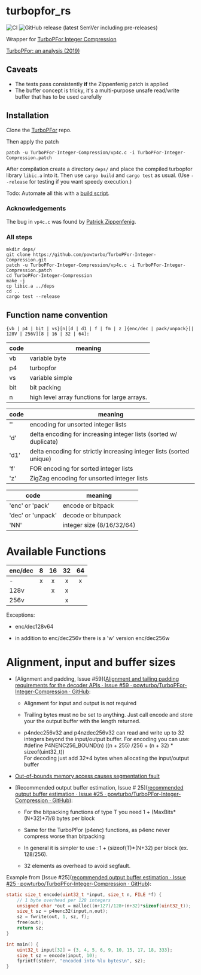 # turbopfor\_rs

![CI](https://github.com/mayeranalytics/turbopfor_rs/actions/workflows/ci.yml/badge.svg)
![GitHub release (latest SemVer including pre-releases)](https://img.shields.io/github/v/release/mayeranalytics/turbopfor_rs?include_prereleases)

Wrapper for [TurboPFor Integer Compression](https://github.com/powturbo/TurboPFor-Integer-Compression)

[TurboPFor: an analysis (2019)](https://michael.stapelberg.ch/posts/2019-02-05-turbopfor-analysis/)

## Caveats
- The tests pass consistently **if** the Zippenfenig patch is applied
- The buffer concept is tricky, it's a multi-purpose unsafe read/write buffer that has to be used carefully

## Installation
Clone the [TurboPFor](https://github.com/powturbo/TurboPFor-Integer-Compression) repo.

Then apply the patch
```shell
patch -u TurboPFor-Integer-Compression/vp4c.c -i TurboPFor-Integer-Compression.patch
```

After compilation create a directory `deps/` and place the compiled turbopfor library `libic.a` into it. Then use `cargo build` and `cargo test` as usual. (Use `--release` for testing if you want speedy execution.)

Todo: Automate all this with a [build script](https://doc.rust-lang.org/cargo/reference/build-scripts.html).

### Acknowledgements

The bug in `vp4c.c` was found by [Patrick Zippenfenig](https://github.com/patrick-zippenfenig).

### All steps
```shell
mkdir deps/
git clone https://github.com/powturbo/TurboPFor-Integer-Compression.git 
patch -u TurboPFor-Integer-Compression/vp4c.c -i TurboPFor-Integer-Compression.patch
cd TurboPFor-Integer-Compression
make -j
cp libic.a ../deps
cd ..
cargo test --release
``` 

## Function name convention

```ascii
{vb | p4 | bit | vs}[n][d | d1 | f | fm | z ]{enc/dec | pack/unpack}[| 128V | 256V][8 | 16 | 32 | 64]:
```

| code | meaning                                      |
| ---- | -------------------------------------------- |
| vb   | variable byte                                |
| p4   | turbopfor                                    |
| vs   | variable simple                              |
| bit  | bit packing                                  |
| n    | high level array functions for large arrays. |

| code | meaning                                                              |
| ---- | -------------------------------------------------------------------- |
| ''   | encoding for unsorted integer lists                                  |
| 'd'  | delta encoding for increasing integer lists (sorted w/ duplicate)    |
| 'd1' | delta encoding for strictly increasing integer lists (sorted unique) |
| 'f'  | FOR encoding for sorted integer lists                                |
| 'z'  | ZigZag encoding for unsorted integer lists                           |

| code              | meaning                   |
| ----------------- | ------------------------- |
| 'enc' or 'pack'   | encode or bitpack         |
| 'dec' or 'unpack' | decode or bitunpack       |
| 'NN'              | integer size (8/16/32/64) |

# Available Functions

| enc/dec | 8   | 16  | 32  | 64  |
| ------- |:---:|:---:|:---:|:---:|
| -       | x   | x   | x   | x   |
| 128v    |     | x   | x   |     |
| 256v    |     |     | x   |     |

Exceptions:

- enc/dec128v64

- in addition to enc/dec256v there is a 'w' version enc/dec256w

# Alignment, input and buffer sizes

- [Alignment and padding, Issue #59]([Alignment and tailing padding requirements for the decoder APIs · Issue #59 · powturbo/TurboPFor-Integer-Compression · GitHub](https://github.com/powturbo/TurboPFor-Integer-Compression/issues/59):
  
  - Alignment for input and output is not required
  
  - Trailing bytes must no be set to anything. Just call encode and store your the output buffer with the  length returned.
  
  - p4ndec256v32 and p4nzdec256v32 can read and write up to 32 integers beyond the input/output buffer.  For encoding you can use:  
    #define P4NENC256_BOUND(n) ((n + 255) /256 + (n + 32) * sizeof(uint32_t))  
    For decoding just add 32*4 bytes when allocating the input/output buffer

- [Out-of-bounds memory access causes segmentation fault](https://github.com/powturbo/TurboPFor-Integer-Compression/issues/80)

- [Recommended output buffer estimation, Issue # 25]([recommended output buffer estimation · Issue #25 · powturbo/TurboPFor-Integer-Compression · GitHub](https://github.com/powturbo/TurboPFor-Integer-Compression/issues/25)):
  
  - For the bitpacking functions of type T you need 1 + (MaxBits*(N+32)+7)/8 bytes per block
  
  - Same for the TurboPFor (p4enc) functions, as p4enc never compress worse than bitpacking
  
  - In general it is simpler to use : 1 + (sizeof(T)*(N+32) per block (ex. 128/256).
  
  - 32 elements as overhead to avoid segfault.

Example from [Issue #25]([recommended output buffer estimation · Issue #25 · powturbo/TurboPFor-Integer-Compression · GitHub](https://github.com/powturbo/TurboPFor-Integer-Compression/issues/25)):

```c
static size_t encode(uint32_t *input, size_t n, FILE *f) {
    // 1 byte overhead per 128 integers
    unsigned char *out = malloc((n+127)/128+(n+32)*sizeof(uint32_t));
    size_t sz = p4nenc32(input,n,out);
    sz = fwrite(out, 1, sz, f);
    free(out);
    return sz;
}

int main() {
    uint32_t input[32] = {3, 4, 5, 6, 9, 10, 15, 17, 18, 333};
    size_t sz = encode(input, 10);
    fprintf(stderr, "encoded into %lu bytes\n", sz);
}
```
